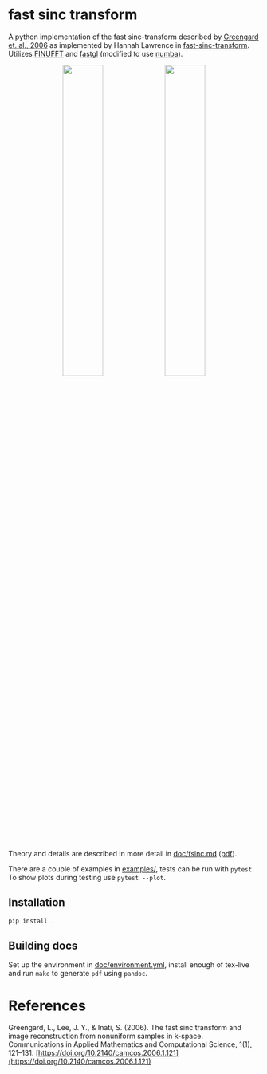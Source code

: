 # fast sinc transform

A python implementation of the fast sinc-transform described by [Greengard et. al., 2006](https://doi.org/10.2140/camcos.2006.1.121) as implemented by Hannah Lawrence in [fast-sinc-transform](https://fast-sinc-transform.readthedocs.io/en/latest/Overview.html). Utilizes [FINUFFT](https://finufft.readthedocs.io/) and [fastgl](https://people.sc.fsu.edu/~jburkardt/py_src/fastgl/fastgl.html) (modified to use [numba](http://numba.pydata.org/)).

<p float="left" align="middle">
  <img src="https://raw.githubusercontent.com/gauteh/fsinc/master/doc/example_1d.png" width="40%" />
  <img src="https://raw.githubusercontent.com/gauteh/fsinc/master/doc/example_2d.png" width="40%" />
</p>

Theory and details are described in more detail in [doc/fsinc.md](doc/fsinc.md) ([pdf](https://raw.githubusercontent.com/gauteh/fsinc/master/doc/fsinc.pdf)).

There are a couple of examples in [examples/](examples/), tests can be run with `pytest`. To show plots during testing use `pytest --plot`.

## Installation

```sh
pip install .
```

## Building docs

Set up the environment in [doc/environment.yml](doc/environment.yml), install enough of tex-live and run `make` to generate `pdf` using `pandoc`.

# References

Greengard, L., Lee, J. Y., & Inati, S. (2006). The fast sinc transform and image reconstruction from nonuniform samples in k-space. Communications in Applied Mathematics and Computational Science, 1(1), 121–131. [https://doi.org/10.2140/camcos.2006.1.121](https://doi.org/10.2140/camcos.2006.1.121)
